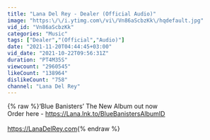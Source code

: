 ```yaml
---
title: "Lana Del Rey - Dealer (Official Audio)"
image: "https:\/\/i.ytimg.com\/vi\/Vn86aScbzKk\/hqdefault.jpg"
vid_id: "Vn86aScbzKk"
categories: "Music"
tags: ["Dealer","(Official","Audio)"]
date: "2021-11-20T04:44:45+03:00"
vid_date: "2021-10-22T09:56:31Z"
duration: "PT4M35S"
viewcount: "2960545"
likeCount: "138964"
dislikeCount: "758"
channel: "Lana Del Rey"
---
```

{% raw %}‘Blue Banisters’ The New Album out now<br />Order here - <a rel="nofollow" target="blank" href="https://Lana.lnk.to/BlueBanistersAlbumID">https://Lana.lnk.to/BlueBanistersAlbumID</a><br /><br /><a rel="nofollow" target="blank" href="https://LanaDelRey.com">https://LanaDelRey.com</a>{% endraw %}
